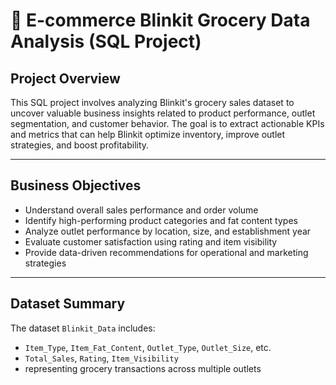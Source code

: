 

# 🛒 E-commerce Blinkit Grocery Data Analysis (SQL Project)

## Project Overview

This SQL project involves analyzing Blinkit's grocery sales dataset to uncover valuable business insights related to product performance, outlet segmentation, and customer behavior. The goal is to extract actionable KPIs and metrics that can help Blinkit optimize inventory, improve outlet strategies, and boost profitability.

---

## Business Objectives

- Understand overall sales performance and order volume
- Identify high-performing product categories and fat content types
- Analyze outlet performance by location, size, and establishment year
- Evaluate customer satisfaction using rating and item visibility
- Provide data-driven recommendations for operational and marketing strategies

---

## Dataset Summary

The dataset `Blinkit_Data` includes:
- `Item_Type`, `Item_Fat_Content`, `Outlet_Type`, `Outlet_Size`, etc.
- `Total_Sales`, `Rating`, `Item_Visibility`
- representing grocery transactions across multiple outlets
